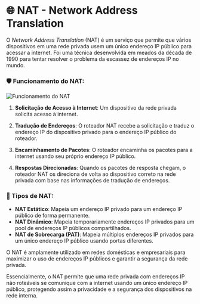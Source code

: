 # 🌐 **NAT - Network Address Translation**

O *Network Address Translation* (NAT) é um serviço que permite que vários dispositivos em uma rede privada usem um único endereço IP público para acessar a internet. Foi uma técnica desenvolvida
em meados da década de 1990 para tentar resolver o problema da escassez de endereços IP no mundo.

### 🛡️ Funcionamento do NAT:

![Funcionamento do NAT](https://upload.wikimedia.org/wikipedia/commons/3/3a/Network_Address_Translation_%28NAT%29.png)

1. **Solicitação de Acesso à Internet**: Um dispositivo da rede privada solicita acesso à internet.

2. **Tradução de Endereços**: O roteador NAT recebe a solicitação e traduz o endereço IP do dispositivo privado para o endereço IP público do roteador.

3. **Encaminhamento de Pacotes**: O roteador encaminha os pacotes para a internet usando seu próprio endereço IP público.

4. **Respostas Direcionadas**: Quando os pacotes de resposta chegam, o roteador NAT os direciona de volta ao dispositivo correto na rede privada com base nas informações de tradução de endereços.

### 🧩 Tipos de NAT:

- **NAT Estático**: Mapeia um endereço IP privado para um endereço IP público de forma permanente.
- **NAT Dinâmico**: Mapeia temporariamente endereços IP privados para um pool de endereços IP públicos compartilhados.
- **NAT de Sobrecarga (PAT)**: Mapeia múltiplos endereços IP privados para um único endereço IP público usando portas diferentes.

O NAT é amplamente utilizado em redes domésticas e empresariais para maximizar o uso de endereços IP públicos e garantir a segurança da rede privada.


Essencialmente, o NAT permite que uma rede privada com endereços IP não roteáveis se comunique com a internet usando um único endereço IP público, protegendo assim a privacidade e a segurança dos dispositivos na rede interna.
